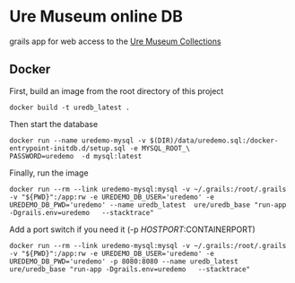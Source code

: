 Ure Museum online DB
====================

grails app for web access to  the [Ure Museum Collections](http://ure.mobilecollective.co.uk)

Docker
------


First, build an image from the root directory of this project

```
docker build -t uredb_latest . 
```

Then start the database 

```
docker run --name uredemo-mysql -v $(DIR)/data/uredemo.sql:/docker-entrypoint-initdb.d/setup.sql -e MYSQL_ROOT_\
PASSWORD=uredemo  -d mysql:latest
```
Finally, run the image

```
docker run --rm --link uredemo-mysql:mysql -v ~/.grails:/root/.grails  -v "${PWD}":/app:rw -e UREDEMO_DB_USER='uredemo' -e UREDEMO_DB_PWD='uredemo' --name uredb_latest  ure/uredb_base "run-app -Dgrails.env=uredemo   --stacktrace"
```

Add a port switch if you need it (-p $HOSTPORT:$CONTAINERPORT)

```
docker run --rm --link uredemo-mysql:mysql -v ~/.grails:/root/.grails  -v "${PWD}":/app:rw -e UREDEMO_DB_USER='uredemo' -e UREDEMO_DB_PWD='uredemo' -p 8080:8080 --name uredb_latest  ure/uredb_base "run-app -Dgrails.env=uredemo   --stacktrace"
```


